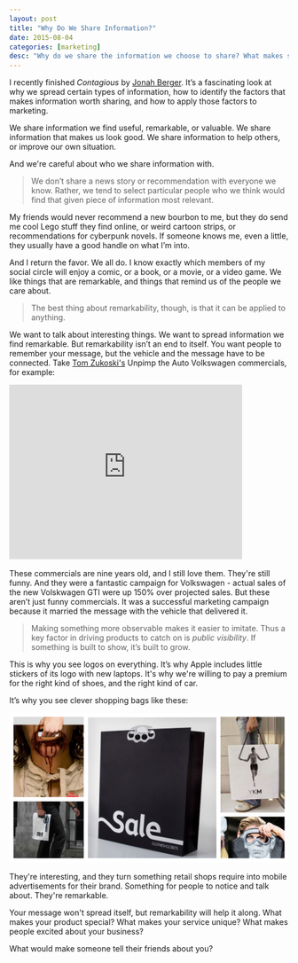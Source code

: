 ```yaml
---
layout: post
title: "Why Do We Share Information?"
date: 2015-08-04
categories: [marketing]
desc: "Why do we share the information we choose to share? What makes something so remarkable we simply can't keep it to ourselves?"
---
```


I recently finished <em>Contagious</em> by [Jonah Berger](http://jonahberger.com/). It’s a fascinating look at why we spread certain types of information, how to identify the factors that makes information worth sharing, and how to apply those factors to marketing.

We share information we find useful, remarkable, or valuable. We share information that makes us look good. We share information to help others, or improve our own situation.

And we're careful about who we share information with.

<blockquote>
  We don’t share a news story or recommendation with everyone we know. Rather, we tend to select particular people who we think would find that given piece of information most relevant.
</blockquote>

My friends would never recommend a new bourbon to me, but they do send me cool Lego stuff they find online, or weird cartoon strips, or recommendations for cyberpunk novels. If someone knows me, even a little, they usually have a good handle on what I’m into.

And I return the favor. We all do. I know exactly which members of my social circle will enjoy a comic, or a book, or a movie, or a video game. We like things that are remarkable, and things that remind us of the people we care about.

<blockquote>
  The best thing about remarkability, though, is that it can be applied to anything.
</blockquote>

We want to talk about interesting things. We want to spread information we find remarkable. But remarkability isn’t an end to itself. You want people to remember your message, but the vehicle and the message have to be connected. Take [Tom Zukoski's](http://www.tomzukoski.com/Volkswagen-Unpimp-Integrated-Campaign) Unpimp the Auto Volkswagen commercials, for example:

<iframe width="420" height="315" src="https://www.youtube.com/embed/cv157ZIInUk" frameborder="0" allowfullscreen></iframe>

These commercials are nine years old, and I still love them. They're still funny. And they were a fantastic campaign for Volkswagen - actual sales of the new Volskwagen GTI were up 150% over projected sales. But these aren’t just funny commercials. It was a successful marketing campaign because it married the message with the vehicle that delivered it.

<blockquote>
  Making something more observable makes it easier to imitate. Thus a key factor in driving products to catch on is <em>public visibility</em>. If something is built to show, it’s built to grow.
</blockquote>

This is why you see logos on everything. It’s why Apple includes little stickers of its logo with new laptops. It's why we're willing to pay a premium for the right kind of shoes, and the right kind of car.

It’s why you see clever shopping bags like these:

![Clever Shopping Bags](/img/shopping-bags.jpg)

They're interesting, and they turn something retail shops require into mobile advertisements for their brand. Something for people to notice and talk about. They're remarkable.

Your message won't spread itself, but remarkability will help it along. What makes your product special? What makes your service unique? What makes people excited about your business?

What would make someone tell their friends about you?